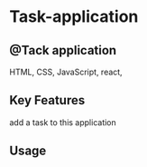 # Task-application

## @Tack application

HTML,
CSS, 
JavaScript,
react, 


## Key Features 

add a task to this application

## Usage
